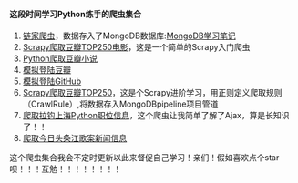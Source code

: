 #### 这段时间学习Python练手的爬虫集合

1. [链家爬虫](https://github.com/Family-TreeSY/SpiderList/tree/master/Lianjia)，数据存入了MongoDB数据库:[MongoDB学习笔记](https://family-treesy.github.io/2017/11/30/1.%20%E4%BB%80%E4%B9%88%E6%98%AFMongoDB%E6%95%B0%E6%8D%AE%E5%BA%93%EF%BC%9F/)
2. [Scrapy爬取豆瓣TOP250电影](https://github.com/Family-TreeSY/SpiderList/tree/master/douban_movie)，这是一个简单的Scrapy入门爬虫
3. [Python爬取豆瓣小说](https://github.com/Family-TreeSY/SpiderList/tree/master/douban_reading)
4. [模拟登陆豆瓣](https://github.com/Family-TreeSY/SpiderList/tree/master/login_douban)
5. [模拟登陆GitHub](https://github.com/Family-TreeSY/SpiderList/tree/master/login_github)
6. [Scrapy爬取豆瓣TOP250]()，这是个Scrapy进阶学习，用正则定义爬取规则（CrawlRule）,将数据存入MongoDBpipeline项目管道
7. [爬取拉钩上海Python职位信息](https://github.com/Family-TreeSY/SpiderList/blob/master/lagou/lagou_spider.py)，这个爬虫让我简单了解了Ajax，算是长知识了！！
8. [爬取今日头条江歌案新闻信息](https://github.com/Family-TreeSY/SpiderList/blob/master/toutiao/toutiao_spider.py)

这个爬虫集合我会不定时更新以此来督促自己学习！亲们！假如喜欢点个star呗！！！互勉！！！！！！！！
